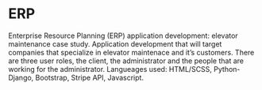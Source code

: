 # ERP

Enterprise Resource Planning (ERP) application development: elevator maintenance case study.
Application development that will target companies that specialize in elevator maintenace and it’s customers.
There are three user roles, the client, the administrator and the people that are working for the administrator.
Langueages used: HTML/SCSS, Python-Django, Bootstrap, Stripe API, Javascript.
